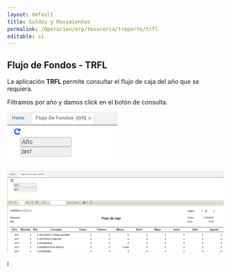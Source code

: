```yaml
---
layout: default
title: Saldos y Movimientos
permalink: /Operacion/erp/tesoreria/treporte/trfl
editable: si
---
```


## Flujo de Fondos - TRFL

La aplicación **TRFL** permite consultar el flujo de caja del año que se requiera.  

Filtramos por año y damos click en el botón de consulta.  


![](TRFL1.png)


![](TRFL.png)







i
